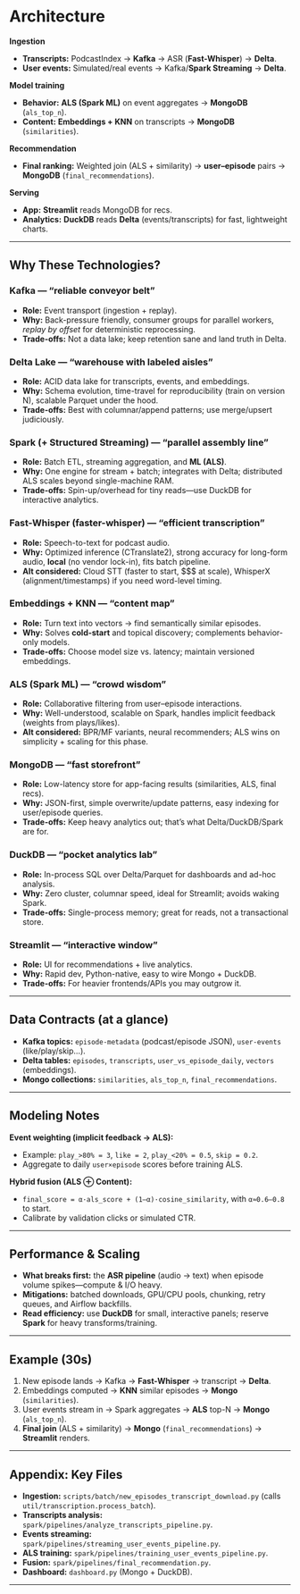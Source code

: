 # Architecture 

**Ingestion**

* **Transcripts:** PodcastIndex → **Kafka** → ASR (**Fast-Whisper**) → **Delta**.
* **User events:** Simulated/real events → Kafka/**Spark Streaming** → **Delta**.

**Model training**

* **Behavior:** **ALS (Spark ML)** on event aggregates → **MongoDB** (`als_top_n`).
* **Content:** **Embeddings + KNN** on transcripts → **MongoDB** (`similarities`).

**Recommendation**

* **Final ranking:** Weighted join (ALS + similarity) → **user–episode** pairs → **MongoDB** (`final_recommendations`).

**Serving**

* **App:** **Streamlit** reads MongoDB for recs.
* **Analytics:** **DuckDB** reads **Delta** (events/transcripts) for fast, lightweight charts.

---

## Why These Technologies?

### Kafka — “reliable conveyor belt”

* **Role:** Event transport (ingestion + replay).
* **Why:** Back-pressure friendly, consumer groups for parallel workers, *replay by offset* for deterministic reprocessing.
* **Trade-offs:** Not a data lake; keep retention sane and land truth in Delta.

### Delta Lake — “warehouse with labeled aisles”

* **Role:** ACID data lake for transcripts, events, and embeddings.
* **Why:** Schema evolution, time-travel for reproducibility (train on version N), scalable Parquet under the hood.
* **Trade-offs:** Best with columnar/append patterns; use merge/upsert judiciously.

### Spark (+ Structured Streaming) — “parallel assembly line”

* **Role:** Batch ETL, streaming aggregation, and **ML (ALS)**.
* **Why:** One engine for stream + batch; integrates with Delta; distributed ALS scales beyond single-machine RAM.
* **Trade-offs:** Spin-up/overhead for tiny reads—use DuckDB for interactive analytics.

### Fast-Whisper (faster-whisper) — “efficient transcription”

* **Role:** Speech-to-text for podcast audio.
* **Why:** Optimized inference (CTranslate2), strong accuracy for long-form audio, **local** (no vendor lock-in), fits batch pipeline.
* **Alt considered:** Cloud STT (faster to start, \$\$\$ at scale), WhisperX (alignment/timestamps) if you need word-level timing.

### Embeddings + KNN — “content map”

* **Role:** Turn text into vectors → find semantically similar episodes.
* **Why:** Solves **cold-start** and topical discovery; complements behavior-only models.
* **Trade-offs:** Choose model size vs. latency; maintain versioned embeddings.

### ALS (Spark ML) — “crowd wisdom”

* **Role:** Collaborative filtering from user–episode interactions.
* **Why:** Well-understood, scalable on Spark, handles implicit feedback (weights from plays/likes).
* **Alt considered:** BPR/MF variants, neural recommenders; ALS wins on simplicity + scaling for this phase.

### MongoDB — “fast storefront”

* **Role:** Low-latency store for app-facing results (similarities, ALS, final recs).
* **Why:** JSON-first, simple overwrite/update patterns, easy indexing for user/episode queries.
* **Trade-offs:** Keep heavy analytics out; that’s what Delta/DuckDB/Spark are for.

### DuckDB — “pocket analytics lab”

* **Role:** In-process SQL over Delta/Parquet for dashboards and ad-hoc analysis.
* **Why:** Zero cluster, columnar speed, ideal for Streamlit; avoids waking Spark.
* **Trade-offs:** Single-process memory; great for reads, not a transactional store.

### Streamlit — “interactive window”

* **Role:** UI for recommendations + live analytics.
* **Why:** Rapid dev, Python-native, easy to wire Mongo + DuckDB.
* **Trade-offs:** For heavier frontends/APIs you may outgrow it.

---

## Data Contracts (at a glance)

* **Kafka topics:**
  `episode-metadata` (podcast/episode JSON), `user-events` (like/play/skip…).
* **Delta tables:**
  `episodes`, `transcripts`, `user_vs_episode_daily`, `vectors` (embeddings).
* **Mongo collections:**
  `similarities`, `als_top_n`, `final_recommendations`.

---

## Modeling Notes

**Event weighting (implicit feedback → ALS):**

* Example: `play_>80% = 3`, `like = 2`, `play_<20% = 0.5`, `skip = 0.2`.
* Aggregate to daily `user×episode` scores before training ALS.

**Hybrid fusion (ALS ⊕ Content):**

* `final_score = α·als_score + (1–α)·cosine_similarity`, with `α≈0.6–0.8` to start.
* Calibrate by validation clicks or simulated CTR.

---

## Performance & Scaling

* **What breaks first:** the **ASR pipeline** (audio → text) when episode volume spikes—compute & I/O heavy.
* **Mitigations:** batched downloads, GPU/CPU pools, chunking, retry queues, and Airflow backfills.
* **Read efficiency:** use **DuckDB** for small, interactive panels; reserve **Spark** for heavy transforms/training.

---

## Example (30s)

1. New episode lands → Kafka → **Fast-Whisper** → transcript → **Delta**.
2. Embeddings computed → **KNN** similar episodes → **Mongo** (`similarities`).
3. User events stream in → Spark aggregates → **ALS** top-N → **Mongo** (`als_top_n`).
4. **Final join** (ALS + similarity) → **Mongo** (`final_recommendations`) → **Streamlit** renders.

---

## Appendix: Key Files

* **Ingestion:** `scripts/batch/new_episodes_transcript_download.py` (calls `util/transcription.process_batch`).
* **Transcripts analysis:** `spark/pipelines/analyze_transcripts_pipeline.py`.
* **Events streaming:** `spark/pipelines/streaming_user_events_pipeline.py`.
* **ALS training:** `spark/pipelines/training_user_events_pipeline.py`.
* **Fusion:** `spark/pipelines/final_recommendation.py`.
* **Dashboard:** `dashboard.py` (Mongo + DuckDB).

---

